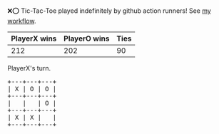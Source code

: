 :x::o: Tic-Tac-Toe played indefinitely by github action runners! See [my workflow](.github/workflows/play.yaml).

|PlayerX wins|PlayerO wins|Ties|
|-|-|-|
|212|202|90|

PlayerX's turn.

<pre>
+---+---+---+
| X | O | O |
+---+---+---+
|   |   | O |
+---+---+---+
| X | X |   |
+---+---+---+
</pre>